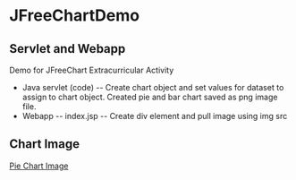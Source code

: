 # JFreeChartDemo
## Servlet and Webapp
Demo for JFreeChart Extracurricular Activity 
* Java servlet (code) -- Create chart object and set values for dataset to assign to chart object. 
Created pie and bar chart saved as png image file.
* Webapp -- index.jsp -- Create div element and pull image using img src

## Chart Image
[Pie Chart Image](/ChartImage/DoChart.png)